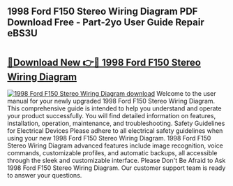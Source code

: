 ## 1998 Ford F150 Stereo Wiring Diagram PDF Download Free - Part-2yo User Guide Repair eBS3U

# <h2><a href="http://dfllhk.blite.top/?on=1998+Ford+F150+Stereo+Wiring+Diagram">🔗Download New 👉🔴 1998 Ford F150 Stereo Wiring Diagram</a></h2>

[![1998 Ford F150 Stereo Wiring Diagram download](https://i.imgur.com/lujVjoI.png)](http://dfllhk.blite.top/?on=1998+Ford+F150+Stereo+Wiring+Diagram)
Welcome to the user manual for your newly upgraded 1998 Ford F150 Stereo Wiring Diagram. This comprehensive guide is intended to help you understand and operate your product successfully. You will find detailed information on features, installation, operation, maintenance, and troubleshooting. Safety Guidelines for Electrical Devices Please adhere to all electrical safety guidelines when using your new 1998 Ford F150 Stereo Wiring Diagram. 1998 Ford F150 Stereo Wiring Diagram advanced features include image recognition, voice commands, customizable profiles, and automatic backups, all accessible through the sleek and customizable interface. Please Don't Be Afraid to Ask 1998 Ford F150 Stereo Wiring Diagram. Our customer support team is ready to answer your questions.
